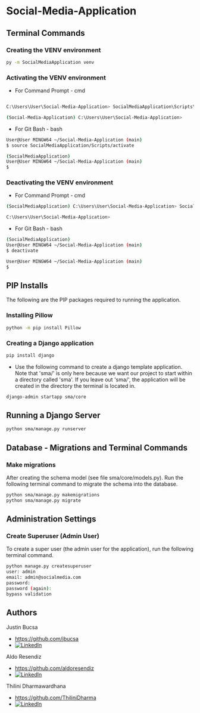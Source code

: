 # Social-Media-Application

## Terminal Commands

### Creating the VENV environment

```bash
py -m SocialMediaApplication venv
```

    
### Activating the VENV environment

- For Command Prompt - cmd
    
```bash

C:\Users\User\Social-Media-Application> SocialMediaApplication\Scripts\activate.bat

(Social-Media-Application) C:\Users\User\Social-Media-Application> 

```
   
- For Git Bash - bash
    
```bash
User@User MINGW64 ~/Social-Media-Application (main)
$ source SocialMediaApplication/Scripts/activate

(SocialMediaApplication) 
User@User MINGW64 ~/Social-Media-Application (main)
$ 

``` 

### Deactivating the VENV environment


- For Command Prompt - cmd

```bash
(SocialMediaApplication) C:\Users\User\Social-Media-Application> SocialMediaApplication\Scripts\deactivate.bat

C:\Users\User\Social-Media-Application> 

```
   
- For Git Bash - bash
    
```bash
(SocialMediaApplication) 
User@User MINGW64 ~/Social-Media-Application (main)
$ deactivate

User@User MINGW64 ~/Social-Media-Application (main)
$ 

```

## PIP Installs

The following are the PIP packages required to running the application. 

### Installing Pillow
```bash
python -m pip install Pillow
```

### Creating a Django application

```bash
pip install django

```

- Use the following command to create a django template application. Note that 'sma/' is only here because we want our project to start within a directory called 'sma'. If you leave out 'sma/', the application will be created in the directory the terminal is located in.

```bash
django-admin startapp sma/core

```

## Running a Django Server

```bash
python sma/manage.py runserver
```

## Database - Migrations and Terminal Commands 

### Make migrations

After creating the schema model (see file sma/core/models.py). Run the following terminal command to migrate the schema into the database.

```bash
python sma/manage.py makemigrations
python sma/manage.py migrate
```

## Administration Settings

### Create Superuser (Admin User)

To create a super user (the admin user for the application), run the following terminal command. 

```bash
python manage.py createsuperuser
user: admin
email: admin@socialmedia.com
password:
password (again): 
bypass validation
```



## Authors

Justin Bucsa
- https://github.com/jbucsa
- [![LinkedIn][linkedin-shield]][linkedin-url-Bucsa]

Aldo Resendiz
- https://github.com/aldoresendiz   
- [![LinkedIn][linkedin-shield]][linkedin-Aldoresendiz]

Thilini Dharmawardhana
- https://github.com/ThiliniDharma
- [![LinkedIn][linkedin-shield]][linkedin-Dharmawardhana]



[linkedin-shield]: https://img.shields.io/badge/-LinkedIn-black.svg?style=for-the-badge&logo=linkedin&colorB=555
[linkedin-url-Bucsa]: https://www.linkedin.com/in/justin-bucsa
[linkedin-Aldoresendiz]: https://www.linkedin.com/in/aldoresendiz/
[linkedin-Dharmawardhana]: https://www.linkedin.com/in/thilini-dharmawardhana-b4715717/

